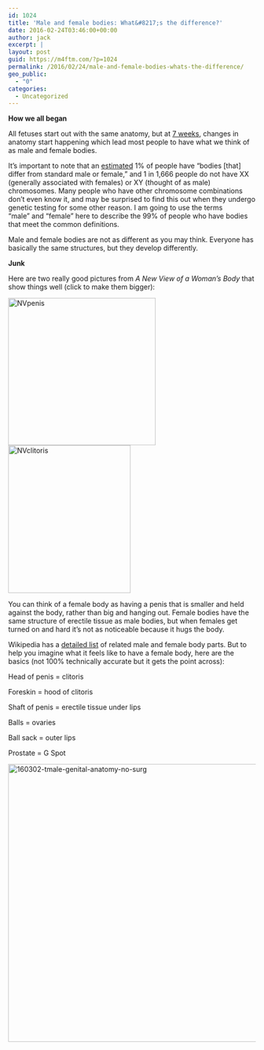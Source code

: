 ```yaml
---
id: 1024
title: 'Male and female bodies: What&#8217;s the difference?'
date: 2016-02-24T03:46:00+00:00
author: jack
excerpt: |
layout: post
guid: https://m4ftm.com/?p=1024
permalink: /2016/02/24/male-and-female-bodies-whats-the-difference/
geo_public:
  - "0"
categories:
  - Uncategorized
---
```

**How we all began**

All fetuses start out with the same anatomy, but at [7 weeks](https://en.wikipedia.org/wiki/Sexual_differentiation_in_humans), changes in anatomy start happening which lead most people to have what we think of as male and female bodies.

It&#8217;s important to note that an [estimated](http://www.isna.org/faq/frequency) 1% of people have &#8220;bodies [that] differ from standard male or female,&#8221; and 1 in 1,666 people do not have XX (generally associated with females) or XY (thought of as male) chromosomes. Many people who have other chromosome combinations don&#8217;t even know it, and may be surprised to find this out when they undergo genetic testing for some other reason. I am going to use the terms &#8220;male&#8221; and &#8220;female&#8221; here to describe the 99% of people who have bodies that meet the common definitions.

Male and female bodies are not as different as you may think. Everyone has basically the same structures, but they develop differently.

**Junk**

Here are two really good pictures from _A New View of a Woman&#8217;s Body_ that show things well (click to make them bigger):

[<img class="alignnone size-medium wp-image-42" src="http://localhost:8888/wordpress/wp-content/uploads/2016/02/nvpenis.png?w=300" alt="NVpenis" width="300" height="299" srcset="http://localhost:8888/wordpress/wp-content/uploads/2016/02/nvpenis.png 1725w, http://localhost:8888/wordpress/wp-content/uploads/2016/02/nvpenis-150x150.png 150w, http://localhost:8888/wordpress/wp-content/uploads/2016/02/nvpenis-300x300.png 300w, http://localhost:8888/wordpress/wp-content/uploads/2016/02/nvpenis-768x765.png 768w, http://localhost:8888/wordpress/wp-content/uploads/2016/02/nvpenis-1024x1020.png 1024w, http://localhost:8888/wordpress/wp-content/uploads/2016/02/nvpenis-1568x1563.png 1568w" sizes="(max-width: 300px) 100vw, 300px" /><img class="alignnone size-medium wp-image-43" src="http://localhost:8888/wordpress/wp-content/uploads/2016/02/nvclitoris.png?w=249" alt="NVclitoris" width="249" height="300" srcset="http://localhost:8888/wordpress/wp-content/uploads/2016/02/nvclitoris.png 1608w, http://localhost:8888/wordpress/wp-content/uploads/2016/02/nvclitoris-249x300.png 249w, http://localhost:8888/wordpress/wp-content/uploads/2016/02/nvclitoris-768x927.png 768w, http://localhost:8888/wordpress/wp-content/uploads/2016/02/nvclitoris-848x1024.png 848w, http://localhost:8888/wordpress/wp-content/uploads/2016/02/nvclitoris-1568x1893.png 1568w" sizes="(max-width: 249px) 100vw, 249px" />](http://localhost:8888/wordpress/wp-content/uploads/2016/02/nvpenis.png)

You can think of a female body as having a penis that is smaller and held against the body, rather than big and hanging out. Female bodies have the same structure of erectile tissue as male bodies, but when females get turned on and hard it&#8217;s not as noticeable because it hugs the body.

Wikipedia has a [detailed list](https://en.wikipedia.org/wiki/List_of_related_male_and_female_reproductive_organs) of related male and female body parts. But to help you imagine what it feels like to have a female body, here are the basics (not 100% technically accurate but it gets the point across):

Head of penis = clitoris

Foreskin = hood of clitoris

Shaft of penis = erectile tissue under lips

Balls = ovaries

Ball sack = outer lips

Prostate = G Spot

<img class=" size-full wp-image-1176 aligncenter" src="http://localhost:8888/wordpress/wp-content/uploads/2016/03/160302-tmale-genital-anatomy-no-surg.png" alt="160302-tmale-genital-anatomy-no-surg" width="597" height="564" srcset="http://localhost:8888/wordpress/wp-content/uploads/2016/03/160302-tmale-genital-anatomy-no-surg.png 597w, http://localhost:8888/wordpress/wp-content/uploads/2016/03/160302-tmale-genital-anatomy-no-surg-300x283.png 300w" sizes="(max-width: 597px) 100vw, 597px" />